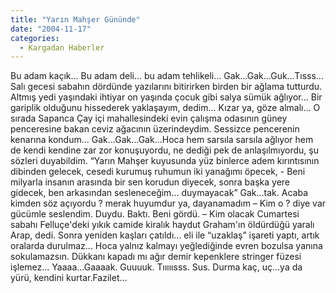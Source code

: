 ```yaml
---
title: "Yarın Mahşer Gününde"
date: "2004-11-17"
categories: 
  - Kargadan Haberler
---
```


Bu adam kaçık... Bu adam deli... bu adam tehlikeli... Gak...Gak...Guk...Tısss... Salı gecesi sabahın dördünde yazılarını bitirirken birden bir ağlama tutturdu. Altmış yedi yaşındaki ihtiyar on yaşında çocuk gibi salya sümük ağlıyor... Bir gariplik olduğunu hissederek yaklaşayım, dedim... Kızar ya, göze almalı... O sırada Sapanca Çay içi mahallesindeki evin çalışma odasının güney penceresine bakan ceviz ağacının üzerindeydim. Sessizce pencerenin kenarına kondum... Gak...Gak...Gak...Hoca hem sarsıla sarsıla ağlıyor hem de kendi kendine zar zor konuşuyordu, ne dediği pek de anlaşılmıyordu, şu sözleri duyabildim. “Yarın Mahşer kuyusunda yüz binlerce adem kırıntısının dibinden gelecek, cesedi kurumuş ruhumun iki yanağımı öpecek, - Beni milyarla insanın arasında bir sen korudun diyecek, sonra başka yere gidecek, ben arkasından sesleneceğim... duymayacak” Gak...tak. Acaba kimden söz açıyordu ? merak huyumdur ya, dayanamadım – Kim o ? diye var gücümle seslendim. Duydu. Baktı. Beni gördü. – Kim olacak Cumartesi sabahı Felluçe'deki yıkık camide kiralık haydut Graham'ın öldürdüğü yaralı Arap, dedi. Sonra yeniden kaşları çatıldı... eli ile “uzaklaş” işareti yaptı, artık oralarda durulmaz... Hoca yalnız kalmayı yeğlediğinde evren bozulsa yanına sokulamazsın. Dükkanı kapadı mı ağır demir kepenklere stringer füzesi işlemez... Yaaaa...Gaaaak. Guuuuk. Tııııısss. Sus. Durma kaç, uç...ya da yürü, kendini kurtar.Fazilet...
